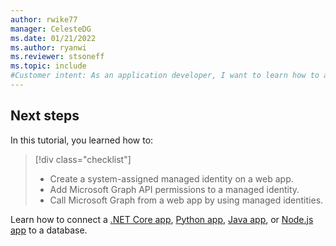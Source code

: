 ```yaml
---
author: rwike77
manager: CelesteDG
ms.date: 01/21/2022
ms.author: ryanwi
ms.reviewer: stsoneff
ms.topic: include
#Customer intent: As an application developer, I want to learn how to access data in Microsoft Graph by using managed identities.
---
```


## Next steps

In this tutorial, you learned how to:

> [!div class="checklist"]
>
> * Create a system-assigned managed identity on a web app.
> * Add Microsoft Graph API permissions to a managed identity.
> * Call Microsoft Graph from a web app by using managed identities.

Learn how to connect a [.NET Core app](../../tutorial-dotnetcore-sqldb-app.md), [Python app](../../tutorial-python-postgresql-app.md), [Java app](../../tutorial-java-spring-cosmosdb.md), or [Node.js app](../../tutorial-nodejs-mongodb-app.md) to a database.
